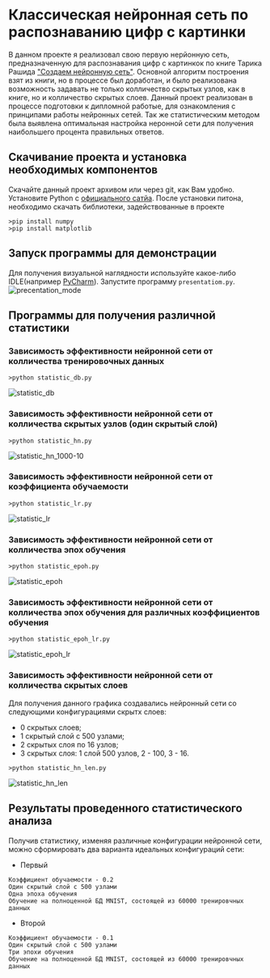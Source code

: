 # Классическая нейронная сеть по распознаванию цифр с картинки
В данном проекте я реализовал свою первую нерйонную сеть, предназначенную для распознавания цифр с картинкок по книге Тарика Рашида ["Создаем нейронную сеть"](https://www.ozon.ru/context/detail/id/141796497/). Основной алгоритм построения взят из книги, но в процессе был доработан, и было реализована возможность задавать не только колличество скрытых узлов, как в книге, но и колличество скрытых слоев. Данный проект реализован в процессе подготовки к дипломной работые, для ознакомления с принципами работы нейронных сетей. Так же статистическим методом была выявлена оптимальная настройка неронной сети для получения наибольшего процента правильных ответов.
## Скачивание проекта и установка необходимых компонентов
Скачайте данный проект архивом или через git, как Вам удобно. Установите Python c [официального сатйа](https://www.python.org/). После установки питона, необходимо скачать библиотеки, задействованные в проекте
```
>pip install numpy
>pip install matplotlib
```
## Запуск программы для демонстрации
Для получения визуальной наглядности используйте какое-либо IDLE(например [PyCharm](https://www.jetbrains.com/ru-ru/pycharm/)). Запустите программу ```presentatiom.py```.
![precentation_mode](https://github.com/Bazarovinc/first_neaural_network/blob/master/imgies/presentation_mode.png)
## Программы для получения различной статистики
### Зависимость эффективности нейронной сети от колличества тренировочных данных
```
>python statistic_db.py
```
![statistic_db](https://github.com/Bazarovinc/first_neaural_network/blob/master/imgies/statistic_db.png)

### Зависимость эффективности нейронной сети от колличества скрытых узлов (один скрытый слой)
```
>python statistic_hn.py
```
![statistic_hn_1000-10](https://github.com/Bazarovinc/first_neaural_network/blob/master/imgies/statistic_hn_1000-10.png)
### Зависимость эффективности нейронной сети от коэффициента обучаемости
```
>python statistic_lr.py
```
![statistic_lr](https://github.com/Bazarovinc/first_neaural_network/blob/master/imgies/statistics_lr.png)
### Зависимость эффективности нейронной сети от колличества эпох обучения
```
>python statistic_epoh.py
```
![statistic_epoh](https://github.com/Bazarovinc/first_neaural_network/blob/master/imgies/statistics_epohs.png)
### Зависимость эффективности нейронной сети от колличества эпох обучения для различных коэффициентов обучения
```
>python statistic_epoh_lr.py
```
![statistic_epoh_lr](https://github.com/Bazarovinc/first_neaural_network/blob/master/imgies/statistics_opohs_lr.png)
### Зависимость эффективности нейронной сети от колличества скрытых слоев
Для получения данного графика создавались нейронный сети со следующими конфигурациями скрытх слоев:
* 0 скрытых слоев;
* 1 скрытый слой с 500 узлами;
* 2 скрытых слоя по 16 узлов;
* 3 скрытых слоя: 1 слой 500 узлов, 2 - 100, 3 - 16.
```
>python statistic_hn_len.py
```
![statistic_hn_len](https://github.com/Bazarovinc/first_neaural_network/blob/master/imgies/statistic_hn_len.png)
## Результаты проведенного статистического анализа
Получив статистику, изменяя различные конфигурации нейронной сети, можно сформировать два варианта идеальных конфигураций сети:
* Первый
```
Коэффициент обучаемости - 0.2
Один скрытый слой с 500 узлами
Одна эпоха обучения
Обучение на полноценной БД MNIST, состоящей из 60000 тренировчных данных
```
* Второй
```
Коэффициент обучаемости - 0.1
Один скрытый слой с 500 узлами
Три эпохи обучения
Обучение на полноценной БД MNIST, состоящей из 60000 тренировчных данных
```
